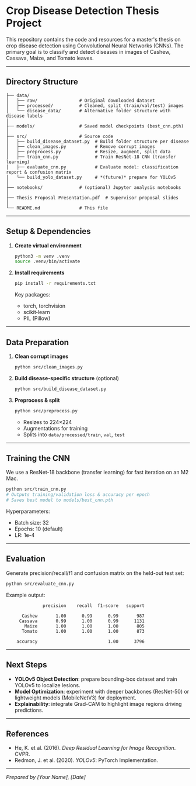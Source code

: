 # Crop Disease Detection Thesis Project

This repository contains the code and resources for a master's thesis on crop disease detection using Convolutional Neural Networks (CNNs). The primary goal is to classify and detect diseases in images of Cashew, Cassava, Maize, and Tomato leaves.

---

## Directory Structure

```
├── data/
│   ├── raw/                # Original downloaded dataset
│   ├── processed/          # Cleaned, split (train/val/test) images
│   └── disease_data/       # Alternative folder structure with disease labels
│
├── models/                 # Saved model checkpoints (best_cnn.pth)
│
├── src/                    # Source code
│   ├── build_disease_dataset.py  # Build folder structure per disease
│   ├── clean_images.py           # Remove corrupt images
│   ├── preprocess.py             # Resize, augment, split data
│   ├── train_cnn.py              # Train ResNet-18 CNN (transfer learning)
│   ├── evaluate_cnn.py           # Evaluate model: classification report & confusion matrix
│   └── build_yolo_dataset.py     # *(future)* prepare for YOLOv5
│
├── notebooks/              # (optional) Jupyter analysis notebooks
│
├── Thesis Proposal Presentation.pdf  # Supervisor proposal slides
│
└── README.md               # This file
```

---

## Setup & Dependencies

1. **Create virtual environment**

   ```bash
   python3 -m venv .venv
   source .venv/bin/activate
   ```

2. **Install requirements**

   ```bash
   pip install -r requirements.txt
   ```

   Key packages:

   * torch, torchvision
   * scikit‑learn
   * PIL (Pillow)

---

## Data Preparation

1. **Clean corrupt images**

   ```bash
   python src/clean_images.py
   ```

2. **Build disease-specific structure** (optional)

   ```bash
   python src/build_disease_dataset.py
   ```

3. **Preprocess & split**

   ```bash
   python src/preprocess.py
   ```

   * Resizes to 224×224
   * Augmentations for training
   * Splits into `data/processed/train`, `val`, `test`

---

## Training the CNN

We use a ResNet-18 backbone (transfer learning) for fast iteration on an M2 Mac.

```bash
python src/train_cnn.py  
# Outputs training/validation loss & accuracy per epoch
# Saves best model to models/best_cnn.pth
```

Hyperparameters:

* Batch size: 32
* Epochs: 10 (default)
* LR: 1e-4

---

## Evaluation

Generate precision/recall/f1 and confusion matrix on the held-out test set:

```bash
python src/evaluate_cnn.py
```

Example output:

```
              precision    recall  f1-score   support

      Cashew       1.00      0.99      0.99       987
     Cassava       0.99      1.00      0.99      1131
       Maize       1.00      1.00      1.00       805
      Tomato       1.00      1.00      1.00       873

    accuracy                           1.00      3796
```

---

## Next Steps

* **YOLOv5 Object Detection**: prepare bounding-box dataset and train YOLOv5 to localize lesions.
* **Model Optimization**: experiment with deeper backbones (ResNet-50) or lightweight models (MobileNetV3) for deployment.
* **Explainability**: integrate Grad-CAM to highlight image regions driving predictions.

---

## References

* He, K. et al. (2016). *Deep Residual Learning for Image Recognition*. CVPR.
* Redmon, J. et al. (2020). *YOLOv5*: PyTorch Implementation.

---

*Prepared by \[Your Name], \[Date]*
